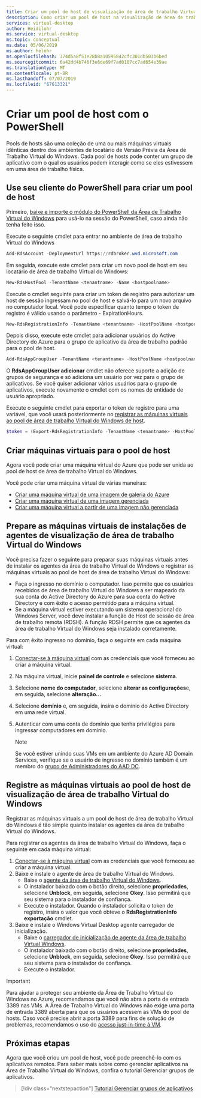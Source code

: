 ```yaml
---
title: Criar um pool de host de visualização de área de trabalho Virtual do Windows com o PowerShell – Azure
description: Como criar um pool de host na visualização de área de trabalho Virtual do Windows com os cmdlets do PowerShell.
services: virtual-desktop
author: Heidilohr
ms.service: virtual-desktop
ms.topic: conceptual
ms.date: 05/06/2019
ms.author: helohr
ms.openlocfilehash: 374d5a8f51e28b8a10595842cfc301db503b6bed
ms.sourcegitcommit: 6a42dd4b746f3e6de69f7ad0107cc7ad654e39ae
ms.translationtype: MT
ms.contentlocale: pt-BR
ms.lasthandoff: 07/07/2019
ms.locfileid: "67613321"
---
```

# <a name="create-a-host-pool-with-powershell"></a>Criar um pool de host com o PowerShell

Pools de hosts são uma coleção de uma ou mais máquinas virtuais idênticas dentro dos ambientes de locatário de Versão Prévia da Área de Trabalho Virtual do Windows. Cada pool de hosts pode conter um grupo de aplicativo com o qual os usuários podem interagir como se eles estivessem em uma área de trabalho física.

## <a name="use-your-powershell-client-to-create-a-host-pool"></a>Use seu cliente do PowerShell para criar um pool de host

Primeiro, [baixe e importe o módulo do PowerShell da Área de Trabalho Virtual do Windows](https://docs.microsoft.com/powershell/windows-virtual-desktop/overview) para usá-lo na sessão do PowerShell, caso ainda não tenha feito isso.

Execute o seguinte cmdlet para entrar no ambiente de área de trabalho Virtual do Windows

```powershell
Add-RdsAccount -DeploymentUrl https://rdbroker.wvd.microsoft.com
```

Em seguida, execute este cmdlet para criar um novo pool de host em seu locatário de área de trabalho Virtual do Windows:

```powershell
New-RdsHostPool -TenantName <tenantname> -Name <hostpoolname>
```

Execute o cmdlet seguinte para criar um token de registro para autorizar um host de sessão ingressam no pool de host e salvá-lo para um novo arquivo no computador local. Você pode especificar quanto tempo o token de registro é válido usando o parâmetro - ExpirationHours.

```powershell
New-RdsRegistrationInfo -TenantName <tenantname> -HostPoolName <hostpoolname> -ExpirationHours <number of hours> | Select-Object -ExpandProperty Token > <PathToRegFile>
```

Depois disso, execute este cmdlet para adicionar usuários do Active Directory do Azure para o grupo de aplicativo da área de trabalho padrão para o pool de host.

```powershell
Add-RdsAppGroupUser -TenantName <tenantname> -HostPoolName <hostpoolname> -AppGroupName "Desktop Application Group" -UserPrincipalName <userupn>
```

O **RdsAppGroupUser adicionar** cmdlet não oferece suporte a adição de grupos de segurança e só adiciona um usuário por vez para o grupo de aplicativos. Se você quiser adicionar vários usuários para o grupo de aplicativos, execute novamente o cmdlet com os nomes de entidade de usuário apropriado.

Execute o seguinte cmdlet para exportar o token de registro para uma variável, que você usará posteriormente no [registrar as máquinas virtuais ao pool de área de trabalho Virtual do Windows de host](#register-the-virtual-machines-to-the-windows-virtual-desktop-preview-host-pool).

```powershell
$token = (Export-RdsRegistrationInfo -TenantName <tenantname> -HostPoolName <hostpoolname>).Token
```

## <a name="create-virtual-machines-for-the-host-pool"></a>Criar máquinas virtuais para o pool de host

Agora você pode criar uma máquina virtual do Azure que pode ser unida ao pool de host de área de trabalho Virtual do Windows.

Você pode criar uma máquina virtual de várias maneiras:

- [Criar uma máquina virtual de uma imagem de galeria do Azure](https://docs.microsoft.com/azure/virtual-machines/windows/quick-create-portal#create-virtual-machine)
- [Criar uma máquina virtual de uma imagem gerenciada](https://docs.microsoft.com/azure/virtual-machines/windows/create-vm-generalized-managed)
- [Criar uma máquina virtual a partir de uma imagem não gerenciada](https://github.com/Azure/azure-quickstart-templates/tree/master/101-vm-from-user-image)

## <a name="prepare-the-virtual-machines-for-windows-virtual-desktop-preview-agent-installations"></a>Prepare as máquinas virtuais de instalações de agentes de visualização de área de trabalho Virtual do Windows

Você precisa fazer o seguinte para preparar suas máquinas virtuais antes de instalar os agentes da área de trabalho Virtual do Windows e registrar as máquinas virtuais ao pool de host de área de trabalho Virtual do Windows:

- Faça o ingresso no domínio o computador. Isso permite que os usuários recebidos de área de trabalho Virtual do Windows a ser mapeado da sua conta do Active Directory do Azure para sua conta do Active Directory e com êxito o acesso permitido para a máquina virtual.
- Se a máquina virtual estiver executando um sistema operacional do Windows Server, você deve instalar a função de Host de sessão de área de trabalho remota (RDSH). A função RDSH permite que os agentes da área de trabalho Virtual do Windows seja instalado corretamente.

Para com êxito ingresso no domínio, faça o seguinte em cada máquina virtual:

1. [Conectar-se à máquina virtual](https://docs.microsoft.com/azure/virtual-machines/windows/quick-create-portal#connect-to-virtual-machine) com as credenciais que você forneceu ao criar a máquina virtual.
2. Na máquina virtual, inicie **painel de controle** e selecione **sistema**.
3. Selecione **nome do computador**, selecione **alterar as configurações**e, em seguida, selecione **alteração...**
4. Selecione **domínio** e, em seguida, insira o domínio do Active Directory em uma rede virtual.
5. Autenticar com uma conta de domínio que tenha privilégios para ingressar computadores em domínio.

    >[!NOTE]
    > Se você estiver unindo suas VMs em um ambiente do Azure AD Domain Services, verifique se o usuário de ingresso no domínio também é um membro do [grupo de Administradores do AAD DC](https://docs.microsoft.com/azure/active-directory-domain-services/active-directory-ds-getting-started-admingroup#task-3-configure-administrative-group).

## <a name="register-the-virtual-machines-to-the-windows-virtual-desktop-preview-host-pool"></a>Registre as máquinas virtuais ao pool de host de visualização de área de trabalho Virtual do Windows

Registrar as máquinas virtuais a um pool de host de área de trabalho Virtual do Windows é tão simple quanto instalar os agentes da área de trabalho Virtual do Windows.

Para registrar os agentes da área de trabalho Virtual do Windows, faça o seguinte em cada máquina virtual:

1. [Conectar-se à máquina virtual](https://docs.microsoft.com/azure/virtual-machines/windows/quick-create-portal#connect-to-virtual-machine) com as credenciais que você forneceu ao criar a máquina virtual.
2. Baixe e instale o agente de área de trabalho Virtual do Windows.
   - Baixe o [agente da área de trabalho Virtual do Windows](https://query.prod.cms.rt.microsoft.com/cms/api/am/binary/RWrmXv).
   - O instalador baixado com o botão direito, selecione **propriedades**, selecione **Unblock**, em seguida, selecione **Okey**. Isso permitirá que seu sistema para o instalador de confiança.
   - Execute o instalador. Quando o instalador solicita o token de registro, insira o valor que você obteve o **RdsRegistrationInfo exportação** cmdlet.
3. Baixe e instale o Windows Virtual Desktop agente carregador de inicialização.
   - Baixe o [carregador de inicialização de agente da área de trabalho Virtual Windows](https://query.prod.cms.rt.microsoft.com/cms/api/am/binary/RWrxrH).
   - O instalador baixado com o botão direito, selecione **propriedades**, selecione **Unblock**, em seguida, selecione **Okey**. Isso permitirá que seu sistema para o instalador de confiança.
   - Execute o instalador.

>[!IMPORTANT]
>Para ajudar a proteger seu ambiente da Área de Trabalho Virtual do Windows no Azure, recomendamos que você não abra a porta de entrada 3389 nas VMs. A Área de Trabalho Virtual do Windows não exige uma porta de entrada 3389 aberta para que os usuários acessem as VMs do pool de hosts. Caso você precise abrir a porta 3389 para fins de solução de problemas, recomendamos o uso do [acesso just-in-time à VM](https://docs.microsoft.com/azure/security-center/security-center-just-in-time).

## <a name="next-steps"></a>Próximas etapas

Agora que você criou um pool de host, você pode preenchê-lo com os aplicativos remotos. Para saber mais sobre como gerenciar aplicativos na Área de Trabalho Virtual do Windows, confira o tutorial Gerenciar grupos de aplicativos.

> [!div class="nextstepaction"]
> [Tutorial Gerenciar grupos de aplicativos](./manage-app-groups.md)
